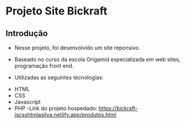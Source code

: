 # Projeto Site Bickraft

## Introdução

* Nesse projeto, foi desenvolvido um site reponsivo.

* Baseado no curso da escola Origamid especializada em web sites, programação front end.
* Utilizadas as seguintes técnologias:
 - HTML
 - CSS
 - Javascript
 - PHP
 -Link do projeto hospedado:
https://bickraft-jscsshtmlasilva.netlify.app/produtos.html



